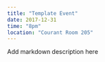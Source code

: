 ```yaml
---
title: "Template Event"
date: 2017-12-31
time: "8pm"
location: "Courant Room 205"
---
```


Add markdown description here
